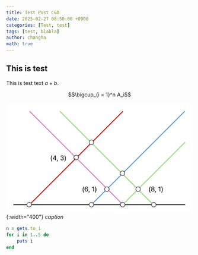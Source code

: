 ```yaml
---
title: Test Post C&D
date: 2025-02-27 08:50:00 +0900
categories: [Test, test]
tags: [test, blabla]
author: changha
math: true
---
```


## This is test

This is test text $a + b$.

$$\bigcup_{i = 1}^n A_i$$

![example-img](./images/drawing-img.png){:width="400"}
_caption_

```ruby
n = gets.to_i
for i in 1..5 do
    puts i
end
```
